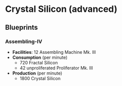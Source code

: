 # Crystal Silicon (advanced)

## Blueprints

### Assembling-IV

- **Facilities**: 12 Assembling Machine Mk. III
- **Consumption** (per minute)
	- 720 Fractal Silicon
	- 42 unproliferated Proliferator Mk. III
- **Production** (per minute)
	- 1800 Crystal Silicon